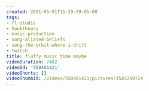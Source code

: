 ```yaml
---
created: 2021-05-01T15:29:59-05:00
tags:
- fl-studio
- hooktheory
- music-production
- song-aliased-beliefs
- song-the-orbit-where-i-drift
- twitch
title: fluffy music time maybe
videoDuration: 7482
videoId: '558401421'
videoShorts: []
videoThumbId: /videos/558401421/pictures/1583259724
---
```


